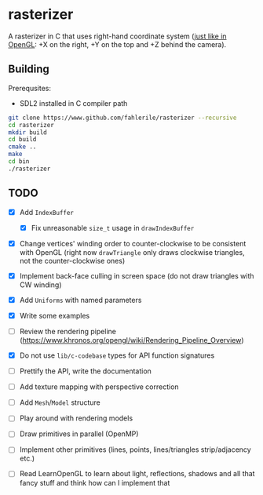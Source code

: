 # rasterizer

A rasterizer in C that uses right-hand coordinate system ([just like in OpenGL](https://learnopengl.com/Getting-started/Coordinate-Systems): +X on the right, +Y on the top and +Z behind the camera).

## Building

Prerequsites:
- SDL2 installed in C compiler path

```bash
git clone https://www.github.com/fahlerile/rasterizer --recursive
cd rasterizer
mkdir build
cd build
cmake ..
make
cd bin
./rasterizer
```

## TODO
- [x] Add `IndexBuffer`
	- [x] Fix unreasonable `size_t` usage in `drawIndexBuffer`
- [x] Change vertices' winding order to counter-clockwise to be consistent with OpenGL (right now `drawTriangle` only draws clockwise triangles, not the counter-clockwise ones)
- [x] Implement back-face culling in screen space (do not draw triangles with CW winding)
- [x] Add `Uniforms` with named parameters
- [x] Write some examples

- [ ] Review the rendering pipeline (https://www.khronos.org/opengl/wiki/Rendering_Pipeline_Overview)
- [x] Do not use `lib/c-codebase` types for API function signatures
- [ ] Prettify the API, write the documentation

- [ ] Add texture mapping with perspective correction

- [ ] Add `Mesh`/`Model` structure
- [ ] Play around with rendering models

- [ ] Draw primitives in parallel (OpenMP)
- [ ] Implement other primitives (lines, points, lines/triangles strip/adjacency etc.)

- [ ] Read LearnOpenGL to learn about light, reflections, shadows and all that fancy stuff and think how can I implement that

